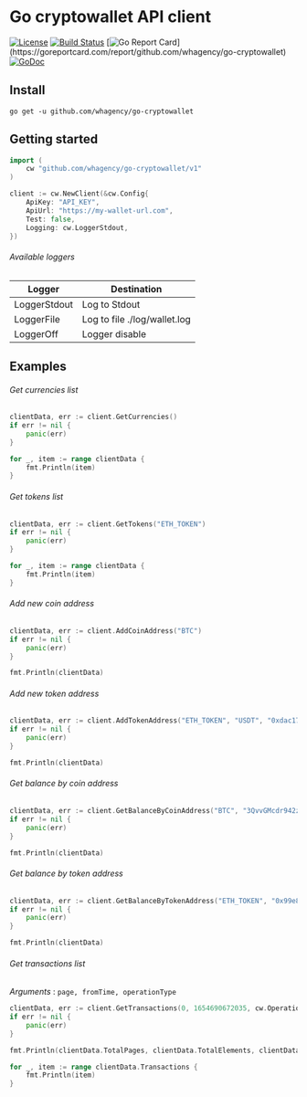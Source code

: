# Go cryptowallet API client

[![License](http://img.shields.io/badge/license-MIT-blue.svg)](https://raw.githubusercontent.com/whagency/go-cryptowallet/master/LICENSE.md)
[![Build Status](https://travis-ci.org/whagency/go-cryptowallet.svg?branch=master)](https://travis-ci.org/whagency/go-cryptowallet)
[![Go Report Card](https://goreportcard.com/badge/github.com/whagency/go-cryptowallet?)](https://goreportcard.com/report/github.com/whagency/go-cryptowallet)
[![GoDoc](https://godoc.org/github.com/whagency/go-cryptowallet?status.svg)](https://godoc.org/github.com/whagency/go-cryptowallet)

## Install

```
go get -u github.com/whagency/go-cryptowallet
```

## Getting started

```go
import (
    cw "github.com/whagency/go-cryptowallet/v1"
)

client := cw.NewClient(&cw.Config{
    ApiKey: "API_KEY",
    ApiUrl: "https://my-wallet-url.com",
    Test: false,
    Logging: cw.LoggerStdout,
})
```

###### Available loggers

| Logger        | Destination                  |
|---------------|------------------------------|
| LoggerStdout  | Log to Stdout                |
| LoggerFile    | Log to file ./log/wallet.log |
| LoggerOff     | Logger disable               |

## Examples

###### Get currencies list

```go
clientData, err := client.GetCurrencies()
if err != nil {
    panic(err)
}

for _, item := range clientData {
    fmt.Println(item)
}
```

###### Get tokens list

```go
clientData, err := client.GetTokens("ETH_TOKEN")
if err != nil {
    panic(err)
}

for _, item := range clientData {
    fmt.Println(item)
}
```

###### Add new coin address

```go
clientData, err := client.AddCoinAddress("BTC")
if err != nil {
    panic(err)
}

fmt.Println(clientData)
```

###### Add new token address

```go
clientData, err := client.AddTokenAddress("ETH_TOKEN", "USDT", "0xdac17f958d2ee523a2206206994597c13d831ec7")
if err != nil {
    panic(err)
}

fmt.Println(clientData)
```

###### Get balance by coin address

```go
clientData, err := client.GetBalanceByCoinAddress("BTC", "3QvvGMcdr942zruPxM4mWiuQW4wkCQG4UG")
if err != nil {
    panic(err)
}

fmt.Println(clientData)
```

###### Get balance by token address

```go
clientData, err := client.GetBalanceByTokenAddress("ETH_TOKEN", "0x99e80ef931487b08f12e7c249bf2ce4e9177819c", "USDT", "0xdac17f958d2ee523a2206206994597c13d831ec7")
if err != nil {
    panic(err)
}

fmt.Println(clientData)
```

###### Get transactions list

*Arguments* : `page, fromTime, operationType`

```go
clientData, err := client.GetTransactions(0, 1654690672035, cw.OperationTypeIn)
if err != nil {
    panic(err)
}

fmt.Println(clientData.TotalPages, clientData.TotalElements, clientData.Size, clientData.Page)

for _, item := range clientData.Transactions {
    fmt.Println(item)
}
```